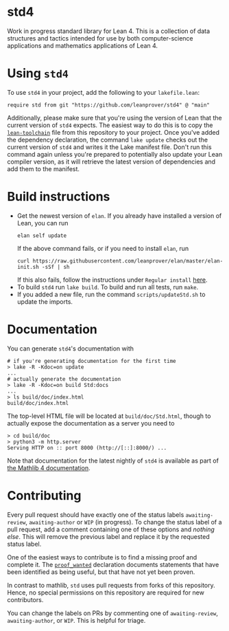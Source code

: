 # std4

Work in progress standard library for Lean 4. This is a collection of data structures and tactics intended for use by both computer-science applications and mathematics applications of Lean 4.

# Using `std4`

To use `std4` in your project, add the following to your `lakefile.lean`:

```lean
require std from git "https://github.com/leanprover/std4" @ "main"
```

Additionally, please make sure that you're using the version of Lean that the current version of `std4` expects. The easiest way to do this is to copy the [`lean-toolchain`](./lean-toolchain) file from this repository to your project. Once you've added the dependency declaration, the command `lake update` checks out the current version of `std4` and writes it the Lake manifest file. Don't run this command again unless you're prepared to potentially also update your Lean compiler version, as it will retrieve the latest version of dependencies and add them to the manifest.

# Build instructions

* Get the newest version of `elan`. If you already have installed a version of Lean, you can run
  ```
  elan self update
  ```
  If the above command fails, or if you need to install `elan`, run
  ```
  curl https://raw.githubusercontent.com/leanprover/elan/master/elan-init.sh -sSf | sh
  ```
  If this also fails, follow the instructions under `Regular install` [here](https://leanprover-community.github.io/get_started.html).
* To build `std4` run `lake build`. To build and run all tests, run `make`.
* If you added a new file, run the command `scripts/updateStd.sh` to update the
  imports.

# Documentation

You can generate `std4`'s documentation with

```text
# if you're generating documentation for the first time
> lake -R -Kdoc=on update
...
# actually generate the documentation
> lake -R -Kdoc=on build Std:docs
...
> ls build/doc/index.html
build/doc/index.html
```

The top-level HTML file will be located at `build/doc/Std.html`, though to actually expose the
documentation as a server you need to

```text
> cd build/doc
> python3 -m http.server
Serving HTTP on :: port 8000 (http://[::]:8000/) ...
```

Note that documentation for the latest nightly of `std4` is available as part of [the Mathlib 4
documentation][mathlib4 docs].

[mathlib4 docs]: https://leanprover-community.github.io/mathlib4_docs/Std.html

# Contributing

Every pull request should have exactly one of the status labels `awaiting-review`, `awaiting-author`
or `WIP` (in progress).
To change the status label of a pull request, add a comment containing one of these options and
_nothing else_.
This will remove the previous label and replace it by the requested status label.

One of the easiest ways to contribute is to find a missing proof and complete it. The
[`proof_wanted`](https://github.com/search?q=repo%3Aleanprover%2Fstd4+proof_wanted+language%3ALean&type=code&l=Lean)
declaration documents statements that have been identified as being useful, but that have not yet
been proven.

In contrast to mathlib, `std` uses pull requests from forks of this repository. Hence, no special permissions on this repository are required for new contributors.

You can change the labels on PRs by commenting one of `awaiting-review`, `awaiting-author`, or `WIP`. This is helpful for triage.
